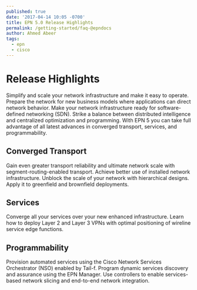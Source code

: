 ```yaml
---
published: true
date: '2017-04-14 10:05 -0700'
title: EPN 5.0 Release Highlights
permalink: /getting-started/faq-@epndocs
author: Ahmed Abeer
tags:
  - epn
  - cisco
---
```


<h1>Release Highlights</h1>
Simplify and scale your network infrastructure and make it easy to operate. Prepare the network for new business models where applications can direct network behavior. Make your network infrastructure ready for software-defined networking (SDN). Strike a balance between distributed intelligence and centralized optimization and programming. With EPN 5 you can take full advantage of all latest advances in converged transport, services, and programmability.

<h2>Converged Transport</h2>
Gain even greater transport reliability and ultimate network scale with segment-routing-enabled transport. Achieve better use of installed network infrastructure. Unblock the scale of your network with hierarchical designs. Apply it to greenfield and brownfield deployments.

<h2>Services</h2>
Converge all your services over your new enhanced infrastructure. Learn how to deploy Layer 2 and Layer 3 VPNs with optimal positioning of wireline service edge functions.

<h2>Programmability</h2>
Provision automated services using the Cisco Network Services Orchestrator (NSO) enabled by Tail-f. Program dynamic services discovery and assurance using the EPN Manager. Use controllers to enable services-based network slicing and end-to-end network integration.
